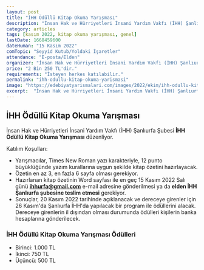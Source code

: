 ```yaml
---
layout: post
title: "İHH Ödüllü Kitap Okuma Yarışması"
description: "İnsan Hak ve Hürriyetleri İnsani Yardım Vakfı (İHH) Şanlıurfa Şubesi 'İHH Ödüllü Kitap Okuma Yarışması' düzenliyor."
category: articles
tags: [kasım 2022, kitap okuma yarışması, genel]
lastDate: 1668459600
dateHuman: "15 Kasım 2022"
comTopic: "Seyyid Kutub/Yoldaki İşaretler"
attendance: "E-posta/Elden"
organizer: "İnsan Hak ve Hürriyetleri İnsani Yardım Vakfı (İHH) Şanlıurfa Şubesi"
price: "2 Bin 250 TL'dir."
requirements: "İsteyen herkes katılabilir."
permalink: "ihh-odullu-kitap-okuma-yarismasi"
image: "https://edebiyatyarismalari.com/images/2022/ekim/ihh-odullu-kitap-okuma-yarismasi.jpg"
excerpt:  "İnsan Hak ve Hürriyetleri İnsani Yardım Vakfı (İHH) Şanlıurfa Şubesi <strong> İHH Ödüllü Kitap Okuma Yarışması </strong> düzenliyor."
---
```


## İHH Ödüllü Kitap Okuma Yarışması
İnsan Hak ve Hürriyetleri İnsani Yardım Vakfı (İHH) Şanlıurfa Şubesi **İHH Ödüllü Kitap Okuma Yarışması** düzenliyor.  

Katılım Koşulları:
- Yarışmacılar,  Times New Roman yazı karakteriyle, 12 punto büyüklüğünde yazım kurallarına uygun şekilde kitap özetini hazırlayacak.  
- Özetin en az 3, en fazla 6 sayfa olması gerekiyor.
- Hazırlanan kitap özetinin Word sayfası ile en geç 15 Kasım 2022 Salı günü **ihhurfa@gmail.com** e-mail adresine gönderilmesi ya da **elden İHH Şanlıurfa şubesine teslim etmesi** gerekiyor.
- Sonuçlar, 20 Kasım 2022 tarihinde açıklanacak ve dereceye girenler için 26 Kasım'da Şanlıurfa İHH'da yapılacak bir program ile ödüllerini alacak. Dereceye girenlerin il dışından olması durumunda ödülleri kişilerin banka hesaplarına gönderilecek.


### İHH Ödüllü Kitap Okuma Yarışması Ödülleri
- Birinci: 1.000 TL
- İkinci: 750 TL
- Üçüncü: 500 TL